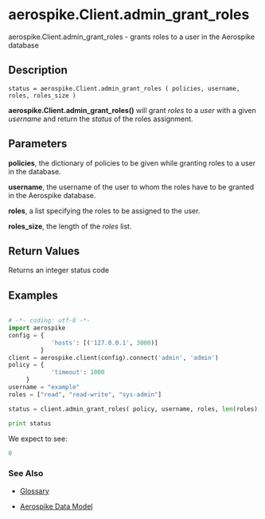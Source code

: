 
# aerospike.Client.admin_grant_roles

aerospike.Client.admin_grant_roles - grants roles to a user in the Aerospike database

## Description

```
status = aerospike.Client.admin_grant_roles ( policies, username, roles, roles_size )

```

**aerospike.Client.admin_grant_roles()** will grant *roles* to a *user* with a given *username* and return the *status* of the roles assignment.   

## Parameters

**policies**, the dictionary of policies to be given while granting roles to a user in the database.   

**username**, the username of the user to whom the roles have to be granted in
the Aerospike database.

**roles**, a list specifying the roles to be assigned to the user.

**roles_size**, the length of the *roles* list.

## Return Values
Returns an integer status code

## Examples

```python

# -*- coding: utf-8 -*-
import aerospike
config = {
            'hosts': [('127.0.0.1', 3000)]
         }
client = aerospike.client(config).connect('admin', 'admin')
policy = {
            'timeout': 1000
	 }
username = "example"
roles = ["read", "read-write", "sys-admin"]

status = client.admin_grant_roles( policy, username, roles, len(roles) )

print status

```

We expect to see:

```python
0
```



### See Also



- [Glossary](http://www.aerospike.com/docs/guide/glossary.html)

- [Aerospike Data Model](http://www.aerospike.com/docs/architecture/data-model.html)

